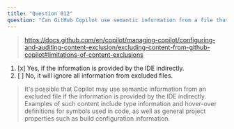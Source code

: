 ```yaml
---
title: "Question 012"
question: "Can GitHub Copilot use semantic information from a file that is ignored by GitHub Copilot content exclusions?"
---
```


> https://docs.github.com/en/copilot/managing-copilot/configuring-and-auditing-content-exclusion/excluding-content-from-github-copilot#limitations-of-content-exclusions
1. [x] Yes, if the information is provided by the IDE indirectly.
1. [ ] No, it will ignore all information from excluded files.
> It's possible that Copilot may use semantic information from an excluded file if the information is provided by the IDE indirectly. Examples of such content include type information and hover-over definitions for symbols used in code, as well as general project properties such as build configuration information.
